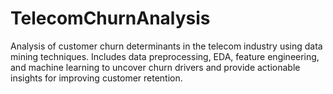 # TelecomChurnAnalysis
Analysis of customer churn determinants in the telecom industry using data mining techniques. Includes data preprocessing, EDA, feature engineering, and machine learning to uncover churn drivers and provide actionable insights for improving customer retention.
